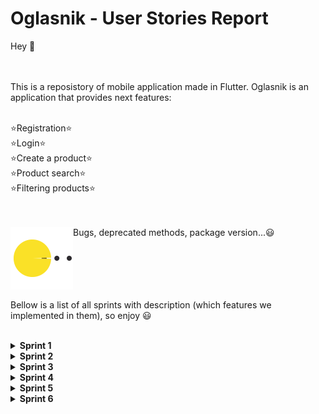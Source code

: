# Oglasnik - User Stories Report
Hey 👋 </br></br>

</br>
This is a reposistory of mobile application made in Flutter. Oglasnik is an application that provides next features: </br></br>

⭐️Registration⭐️</br>
⭐️Login⭐️</br>
⭐️Create a product⭐️</br>
⭐️Product search⭐️</br>
⭐️Filtering products⭐️</br></br>

<div>
	<br>
	<img src="https://raw.githubusercontent.com/Aniket965/Aniket965/master/pacman.svg?sanitize=true" width="100" height="100" align="left"> Bugs, deprecated methods, package version...😃
	<br>
</div>

</br></br></br></br></br>
Bellow is a list of all sprints with description (which features we implemented in them), so enjoy 😃 </br>
</br>
<details>
  <summary> <b> Sprint 1  </b> </summary>
    
## User Story 1: As a User I want to REGISTER so that I CAN create new post in the app.
Datum početka rada: 24.06.2020 <br> 
Kreirane cjeline: <ul><li>Registracija korisnika</li><li>Prijava korisnika (nedostaje validacija)</ul><br>
Datum završetka US: 01.07.2020<br><br><br>
</details>

<details>
  <summary> <b> Sprint 2  </b> </summary> 

## User Story 2: As a User I want to LOGIN so that I CAN use my registered profile.
Datum početka rada: 8.07.2020 <br> 
Kreirane cjeline: <ul><li>Login korisnika (nedostaje dio "zaboravili ste lozinku")</li><li>Registracija prepravljena, problem sa Globalnim ključevima je prisutan</ul><br>
Datum završetka US: 15.07.2020<br><br><br>
</details>


<details>
  <summary> <b> Sprint 3  </b> </summary> 
  
## User Story 1: As a Registered User I want to CREATE a new post so that I can sell my items.
Datum početka rada: 15.07.2020 <br> 
Kreirane cjeline: <ul><li>Kreiranje proizvoda u aplikaciji</li><li>Upis proizvoda u bazu</li></ul><br>
Datum završetka US: 22.07.2020<br><br><br>
</details>


<details>
  <summary> <b> Sprint 4  </b> </summary>
  
## User Story 1: As a Registered User I want to PREVIEW ALL CREATED POSTS in app so that I can choose one of them.
Datum početka rada: 15.07.2020 <br> 
Kreirane cjeline: <ul><li>Detaljan pregled kreiranih proizvoda</li><li>Pregled kreiranih proizvoda po proizvođačima</li></ul><br>
Nedostaju: <ul><li>Prilikom odlaska "nazad", briše se AnimationFloated button -> spriječiti uklanjanja</li><li>Na prvom screenu (ProductCategories), prikazati prva 3 proizvođača i to redoslijedom od najvećeg korištenog proizvođača.</li></ul><br>
Datum završetka US: 22.07.2020<br><br><br>

</details>
<details>
  <summary> <b> Sprint 5  </b> </summary>

## User Story 2: As a Anonymous User I want to PREVIEW ALL CREATED POSTS in app so that I can choose one of them.
Datum početka rada: 22.07.2020 <br>
Kreirane cjeline: <ul><li>Detaljan pregled kreiranih proizvoda</li><li>Pregled kreiranih proizvoda po proizvođačima</li></ul><br>
Datum završetka US: 30.07.2020<br><br><br>
</details>


<details>
  <summary> <b> Sprint 6  </b> </summary>
  
## User Story 1: As a User I want to SEARCHING POSTS so that I can easily find appropriate post.
Datum početka rada: 30.07.2020 <br>
Kreirane cjeline: <ul><li>Mogućnost korisnika da pretrazuje proizvode iz baze kroz search bar</li></ul><br>
## User Story 2: As a User I want to FILTER POSTS so that I can choose one of them.
Kreirane cjeline: <ul><li>Mogućnost korisnika da filtrira proizvode iz baze na osnovu lokacije(grada trazenog proizvoda)</li></ul><br>
Datum završetka US: 06.08.2020<br><br><br>
</details>

